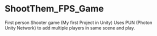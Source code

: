 # ShootThem_FPS_Game
First person Shooter game (My first Project in Unity)
Uses PUN (Photon Unity Network) to add multiple players in same scene and play.
